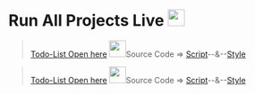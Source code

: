 # Run All Projects Live  <img src="https://cdn-icons-png.flaticon.com/512/4205/4205906.png" width="30px" hight="30px">
> <a href="https://adarshprogrammer.github.io/My-Projects/Todo List/todo.html">Todo-List Open here</a> <img src="https://cdn-icons-png.flaticon.com/512/2490/2490402.png" width="30px" hight="30px">Source Code => <a href="https://github.com/adarshprogrammer/My-Projects/blob/main/Todo%20List/script/script.js">Script</a>--&--<a href="https://github.com/adarshprogrammer/My-Projects/blob/main/Todo%20List/css/Css.css">Style</a>

><a href="https://adarshprogrammer.github.io/My-Projects/Todo List/todo.html">Todo-List Open here</a> <img src="https://cdn-icons-png.flaticon.com/512/2490/2490402.png" width="30px" hight="30px">Source Code => <a href="https://github.com/adarshprogrammer/My-Projects/blob/main/Todo%20List/script/script.js">Script</a>--&--<a href="https://github.com/adarshprogrammer/My-Projects/blob/main/Todo%20List/css/Css.css">Style</a>
